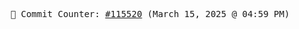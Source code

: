 <p align="center">
    <samp>
        📮 Commit Counter: <a href="https://github.com/Javascript-void0/Javascript-void0/commits/main">#115520</a> (March 15, 2025 @ 04:59 PM)
    </samp>
</p>